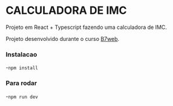 # CALCULADORA DE IMC

Projeto em React + Typescript fazendo uma calculadora de IMC.

Projeto desenvolvido durante o curso [B7web](https://b7web.com.br).

### Instalacao

-`npm install`

### Para rodar

-`npm run dev`

